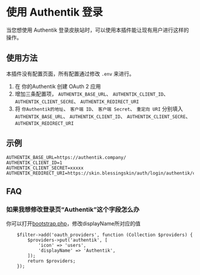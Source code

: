 # 使用 Authentik 登录
当您想使用 Authentik 登录皮肤站时，可以使用本插件能让现有用户进行这样的操作。

## 使用方法

本插件没有配置页面，所有配置通过修改 `.env` 来进行。

1. 在 你的Authentik 创建 OAuth 2 应用
2. 增加三条配置项， `AUTHENTIK_BASE_URL`、 `AUTHENTIK_CLIENT_ID`、 `AUTHENTIK_CLIENT_SECRE`、 `AUTHENTIK_REDIRECT_URI`
3. 将  `你Authentik的地址`、  `客户端 ID`、  `客户端 Secret`、  `重定向 URI` 分别填入 `AUTHENTIK_BASE_URL`、 `AUTHENTIK_CLIENT_ID`、 `AUTHENTIK_CLIENT_SECRE`、 `AUTHENTIK_REDIRECT_URI`

## 示例

```
AUTHENTIK_BASE_URL=https://authentik.company/
AUTHENTIK_CLIENT_ID=1
AUTHENTIK_CLIENT_SECRET=xxxxx
AUTHENTIK_REDIRECT_URI=https://skin.blessingskin/auth/login/authentik/callback
```
## FAQ 

### 如果我想修改登录页“Authentik”这个字段怎么办

你可以打开[bootstrap.php](bootstrap.php)，修改displayName所对应的值
```
    $filter->add('oauth_providers', function (Collection $providers) {
        $providers->put('authentik', [
            'icon' => 'users',
            'displayName' => 'Authentik',
        ]);
        return $providers;
    });
```